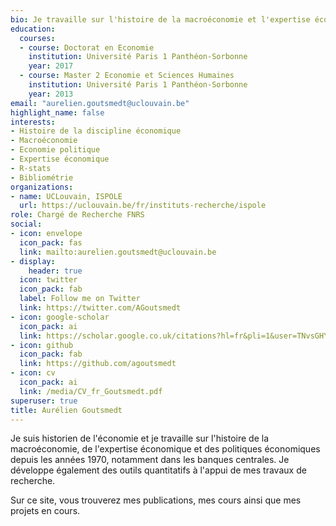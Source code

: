 ```yaml
---
bio: Je travaille sur l'histoire de la macroéconomie et l'expertise économique.
education:
  courses:
  - course: Doctorat en Economie
    institution: Université Paris 1 Panthéon-Sorbonne
    year: 2017
  - course: Master 2 Economie et Sciences Humaines
    institution: Université Paris 1 Panthéon-Sorbonne
    year: 2013
email: "aurelien.goutsmedt@uclouvain.be"
highlight_name: false
interests:
- Histoire de la discipline économique
- Macroéconomie
- Economie politique
- Expertise économique
- R-stats
- Bibliométrie
organizations:
- name: UCLouvain, ISPOLE
  url: https://uclouvain.be/fr/instituts-recherche/ispole
role: Chargé de Recherche FNRS
social:
- icon: envelope
  icon_pack: fas
  link: mailto:aurelien.goutsmedt@uclouvain.be
- display:
    header: true
  icon: twitter
  icon_pack: fab
  label: Follow me on Twitter
  link: https://twitter.com/AGoutsmedt
- icon: google-scholar
  icon_pack: ai
  link: https://scholar.google.co.uk/citations?hl=fr&pli=1&user=TNvsGHYAAAAJ
- icon: github
  icon_pack: fab
  link: https://github.com/agoutsmedt
- icon: cv
  icon_pack: ai
  link: /media/CV_fr_Goutsmedt.pdf
superuser: true
title: Aurélien Goutsmedt
---
```


Je suis historien de l'économie et je travaille sur l'histoire de la macroéconomie, de l'expertise économique et des politiques économiques depuis les années 1970, notamment dans les banques centrales. Je développe également des outils quantitatifs à l'appui de mes travaux de recherche.

Sur ce site, vous trouverez mes publications, mes cours ainsi que mes projets en cours.
